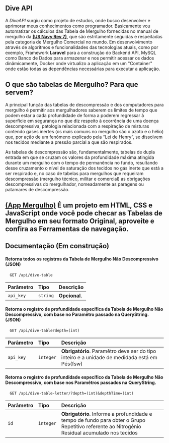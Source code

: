 ## Dive API

A *DiveAPI* surgiu como projeto de estudos, onde busco desenvolver e aprimorar meus conhecimentos como programador. Basicamente vou automatizar os cálculos das Tabela de Mergulho fornecidas no manual de mergulho da **[(US Navy Rev 7)](https://www.navsea.navy.mil/Portals/103/Documents/SUPSALV/Diving/US%20DIVING%20MANUAL_REV7.pdf?ver=2017-01-11-102354-393)**, que são estritamente seguidas e respeitadas pela categoria de Mergulho Comercial no mundo. Em desenvolvimento através de algoritmos e funcionalidades das tecnologias atuais, como por exemplo, Framework **Laravel** para a construção do Backend API, MySQL como Banco de Dados para armazenar e nos permitir acessar os dados dinâmicamente, Docker onde virtualizo a aplicação em um "Container" onde estão todas as dependências necessárias para executar a aplicação.

## O que são tabelas de Mergulho? Para que servem?

A principal função das tabelas de descompressão e dos computadores para mergulho é permitir aos mergulhadores saberem os limites de tempo que podem estar a cada profundidade de forma a poderem regressar à superfície em segurança no que diz respeito à ocorrência de uma doença descompressiva, patologia relacionada com a respiração de misturas contendo gases inertes (os mais comuns no mergulho são o azoto e o hélio) que, por ação de um fenómeno explicado pela “Lei de Henry”, se dissolvem nos tecidos mediante a pressão parcial a que são respirados.

As tabelas de descompressão são, fundamentalmente, tabelas de dupla entrada em que se cruzam os valores da profundidade máxima atingida durante um mergulho com o tempo de permanência no fundo, resultando desse cruzamento o nível de saturação dos tecidos no gás inerte que está a ser respirado e, no caso de tabelas para mergulhos que requeiram descompressão (mergulho técnico, militar e comercial) as obrigações descompressivas do mergulhador, nomeadamente as paragens ou patamares de descompressão.

## **[(App Mergulho)](https://appmergulho.vercel.app)** É um projeto em HTML, CSS e JavaScript onde você pode checar as Tabelas de Mergulho em seu formato Original, aproveite e confira as Ferramentas de navegação.

## Documentação (Em construção)

#### Retorna todos os registros da Tabela de Mergulho Não Descompressivo (JSON)

```http
  GET /api/dive-table
```

| Parâmetro   | Tipo       | Descrição                           |
| :---------- | :--------- | :---------------------------------- |
| `api_key` | `string` | **Opcional**. |

#### Retorna o registro de profundidade específica da Tabela de Mergulho Não Descompressivo, com base no Paramêtro passado na QueryString. (JSON)

```http
  GET /api/dive-table?depth=(int)
```

| Parâmetro   | Tipo       | Descrição                           |
| :---------- | :--------- | :---------------------------------- |
| `api_key` | `integer` | **Obrigatório**. Paramêtro deve ser do tipo inteiro e a unidade de medidada está em Pés(fsw)|

#### Retorna o registro de profundidade específico da Tabela de Mergulho Não Descompressivo, com base nos Paramêtros passados na QueryString.

```http
  GET /api/dive-table-letter/?depth=(int)&depthTime=(int)
```

| Parâmetro   | Tipo       | Descrição                                   |
| :---------- | :--------- | :------------------------------------------ |
| `id`      | `integer` | **Obrigatório**. Informe a profundidade e tempo de fundo para obter o Grupo Repetitivo referente ao Nitrogênio Residual acumulado nos tecidos |
